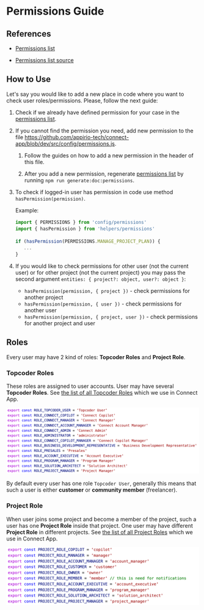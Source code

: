 # Permissions Guide

## References

- [Permissions list](https://htmlpreview.github.io/?https://github.com/appirio-tech/connect-app/blob/dev/docs/permissions.html)

- [Permissions list source](https://github.com/appirio-tech/connect-app/blob/dev/src/config/permissions.js)

## How to Use

Let's say you would like to add a new place in code where you want to check user roles/permissions. Please, follow the next guide:

1. Check if we already have defined permission for your case in the [permissions list](https://htmlpreview.github.io/?https://github.com/appirio-tech/connect-app/blob/dev/docs/permissions.html).

2. If you cannot find the permission you need, add new permission to the file https://github.com/appirio-tech/connect-app/blob/dev/src/config/permissions.js.

   1. Follow the guides on how to add a new permission in the header of this file.

   2. After you add a new permission, regenerate [permissions list](https://htmlpreview.github.io/?https://github.com/appirio-tech/connect-app/blob/dev/docs/permissions.html) by running `npm run generate:doc:permissions`.

3. To check if logged-in user has permission in code use method `hasPermission(permission)`.

   Example:<br>

   ```js
   import { PERMISSIONS } from 'config/permissions'
   import { hasPermission } from 'helpers/permissions'

   if (hasPermission(PERMISSIONS.MANAGE_PROJECT_PLAN)) {
      ...
   }
   ```

4. If you would like to check permissions for other user (not the current user) or for other project (not the current project) you may pass the second argument `entities: { project?: object, user?: object }`:
   - `hasPermission(permission, { project })` - check permissions for another project
   - `hasPermission(permission, { user })` - check permissions for another user
   - `hasPermission(permission, { project, user })` - check permissions for another project and user

## Roles

Every user may have 2 kind of roles: **Topcoder Roles** and **Project Role**.

### Topcoder Roles

These roles are assigned to user accounts. User may have several **Topcoder Roles**. See [the list of all Topcoder Roles](https://github.com/appirio-tech/connect-app/blob/dev/src/config/constants.js#L656-L668) which we use in Connect App.

<img src="./images/topcoder-roles.png" width="819">

By default every user has one role `Topcoder User`, generally this means that such a user is either **customer** or **community member** (freelancer).

### Project Role

When user joins some project and become a member of the project, such a user has one **Project Role** inside that project. One user may have different **Project Role** in different projects. See [the list of all Project Roles](https://github.com/appirio-tech/connect-app/blob/dev/src/config/constants.js#L638-L647) which we use in Connect App.

<img src="./images/project-roles.png" width="720">
